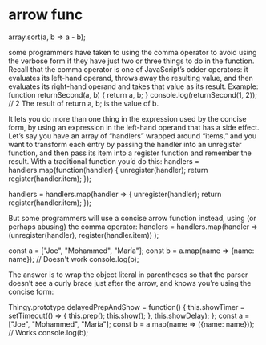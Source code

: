 # arrow func

array.sort(a, b => a - b);

some programmers have taken to using the comma operator to avoid using the
verbose form if they have just two or three things to do in the function. Recall that
the comma operator is one of JavaScript’s odder operators: it evaluates its left-hand
operand, throws away the resulting value, and then evaluates its right-hand operand
and takes that value as its result. Example:
function returnSecond(a, b) {
 return a, b;
}
console.log(returnSecond(1, 2)); // 2
The result of return a, b; is the value of b.

 It lets you do more than one thing in the
expression used by the concise form, by using an expression in the left-hand operand
that has a side effect. Let’s say you have an array of “handlers” wrapped around
“items,” and you want to transform each entry by passing the handler into an
unregister function, and then pass its item into a register function and remember the result. With a traditional function you’d do this:
handlers = handlers.map(function(handler) {
  unregister(handler);
  return register(handler.item);
});

handlers = handlers.map(handler => {
 unregister(handler);
 return register(handler.item);
});

But some programmers will use a concise arrow function instead, using (or perhaps
abusing) the comma operator:
handlers = handlers.map(handler =>
 (unregister(handler), register(handler.item))
);

const a = ["Joe", "Mohammed", "María"];
const b = a.map(name => {name: name}); // Doesn't work
console.log(b);

The answer is to wrap the object literal in parentheses so that the parser doesn’t see a curly brace just
after the arrow, and knows you’re using the concise form:

Thingy.prototype.delayedPrepAndShow = function() {
 this.showTimer = setTimeout(() => {
 this.prep();
 this.show();
 }, this.showDelay);
};
const a = ["Joe", "Mohammed", "María"];
const b = a.map(name => ({name: name})); // Works
console.log(b);
